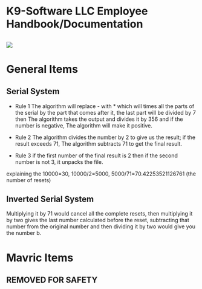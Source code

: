 # K9-Software LLC Employee Handbook/Documentation

## ![](https://lh5.googleusercontent.com/kykSHkGjerkVSMpRGTUARf7cq8AbLlvutsiHOk8XQMOKb1b5rifub5f3mRPbVH1L0y7ds0YTFoNtUphOdEWDeCsAwTD8uBJ24nejyZy9QuklJv5IZtjbdAyixWOCLfIjJdKTwX8Rmo9Y)

  
  
  
  
  
  
  

# General Items

## Serial System

-   Rule 1 The algorithm will replace - with * which will times all the parts of the serial by the part that comes after it, the last part will be divided by 7 then The algorithm takes the output and divides it by 356 and if the number is negative, The algorithm will make it positive.
    
-   Rule 2 The algorithm divides the number by 2 to give us the result; if the result exceeds 71, The algorithm subtracts 71 to get the final result.
    
-   Rule 3 if the first number of the final result is 2 then if the second number is not 3, it unpacks the file.
    

explaining the 10000=30, 10000/2=5000, 5000/71=70.42253521126761 (the number of resets)

## Inverted Serial System

Multiplying it by 71 would cancel all the complete resets, then multiplying it by two gives the last number calculated before the reset, subtracting that number from the original number and then dividing it by two would give you the number b.

  

# Mavric Items

  

## REMOVED FOR SAFETY
